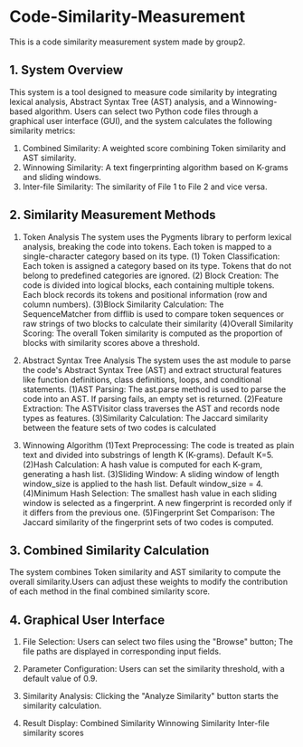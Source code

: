 # Code-Similarity-Measurement
This is a code similarity measurement system made by group2.
## 1. System Overview
This system is a tool designed to measure code similarity by integrating lexical analysis, Abstract Syntax Tree (AST) analysis, and a Winnowing-based algorithm. Users can select two Python code files through a graphical user interface (GUI), and the system calculates the following similarity metrics:
1. Combined Similarity: A weighted score combining Token similarity and AST similarity.
2. Winnowing Similarity: A text fingerprinting algorithm based on K-grams and sliding windows.
3. Inter-file Similarity: The similarity of File 1 to File 2 and vice versa.
## 2. Similarity Measurement Methods
1. Token Analysis
The system uses the Pygments library to perform lexical analysis, breaking the code into tokens. Each token is mapped to a single-character category based on its type.
(1) Token Classification: 
Each token is assigned a category based on its type.
Tokens that do not belong to predefined categories are ignored.
(2) Block Creation: 
The code is divided into logical blocks, each containing multiple tokens.
Each block records its tokens and positional information (row and column numbers).
(3)Block Similarity Calculation: 
The SequenceMatcher from difflib is used to compare token sequences or raw strings of two blocks to calculate their similarity
(4)Overall Similarity Scoring: 
The overall Token similarity is computed as the proportion of blocks with similarity scores above a threshold.

2. Abstract Syntax Tree Analysis
The system uses the ast module to parse the code's Abstract Syntax Tree (AST) and extract structural features like function definitions, class definitions, loops, and conditional statements.
(1)AST Parsing: 
The ast.parse method is used to parse the code into an AST. If parsing fails, an empty set is returned.
(2)Feature Extraction: 
The ASTVisitor class traverses the AST and records node types as features.
(3)Similarity Calculation: 
The Jaccard similarity between the feature sets of two codes is calculated

3. Winnowing Algorithm
(1)Text Preprocessing:
The code is treated as plain text and divided into substrings of length K (K-grams).
Default K=5.
(2)Hash Calculation:
A hash value is computed for each K-gram, generating a hash list.
(3)Sliding Window: 
A sliding window of length window_size is applied to the hash list. 
Default window_size = 4.
(4)Minimum Hash Selection: 
The smallest hash value in each sliding window is selected as a fingerprint.
A new fingerprint is recorded only if it differs from the previous one.
(5)Fingerprint Set Comparison: 
The Jaccard similarity of the fingerprint sets of two codes is computed.

## 3. Combined Similarity Calculation
The system combines Token similarity and AST similarity to compute the overall similarity.Users can adjust these weights to modify the contribution of each method in the final combined similarity score.

## 4. Graphical User Interface
1. File Selection:
Users can select two files using the "Browse" button;
The file paths are displayed in corresponding input fields.

2. Parameter Configuration:
Users can set the similarity threshold, with a default value of 0.9.

3. Similarity Analysis:
Clicking the "Analyze Similarity" button starts the similarity calculation.

4. Result Display:
Combined Similarity
Winnowing Similarity
Inter-file similarity scores



